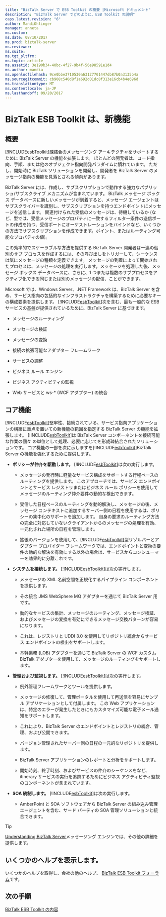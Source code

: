 ```yaml
---
title: "BizTalk Server で ESB Toolkit の概要 |Microsoft ドキュメント"
description: "BizTalk Server でどのように、ESB Toolkit の説明"
caps.latest.revision: "6"
author: MandiOhlinger
manager: anneta
ms.custom: 
ms.date: 08/10/2017
ms.prod: biztalk-server
ms.reviewer: 
ms.suite: 
ms.tgt_pltfrm: 
ms.topic: article
ms.assetid: 3e190b34-40bc-4f27-9b4f-56e98591e1d4
ms.author: mandia
ms.openlocfilehash: 9ce0bbe3710530a63127701447db87b0a3135b4a
ms.sourcegitcommit: cb908c540d8f1a692d01dc8f313e16cb4b4e696d
ms.translationtype: MT
ms.contentlocale: ja-JP
ms.lasthandoff: 09/20/2017
---
```

# <a name="what-is-the-biztalk-esb-toolkit"></a>BizTalk ESB Toolkit は、新機能

## <a name="overview"></a>概要
[!INCLUDE[esbToolkit](../includes/esbtoolkit-md.md)]疎結合のメッセージング アーキテクチャをサポートするために BizTalk Server の機能を拡張します。 ほとんどの開発者は、コード指向、手順、または他のオブジェクト指向開発パラダイムに慣れています。 ただし、開始時に BizTalk ソリューションを開発し、開発者を BizTalk Server のメッセージ指向の機能を見落とされる傾向があります。  
  
 BizTalk Server には、作成し、サブスクリプションで動作する強力なパブリッシュ/サブスクライブ メカニズムが含まれています。 BizTalk メッセージ ボックス データベースに新しいメッセージが到着すると、メッセージ エージェントはサブスクライバーを識別し、サブスクリプションを持つエンドポイントにメッセージを送信します。 関連付けられた受信のメッセージは、待機しているか (など、型では、受信メッセージのプロパティに一致するフィルター条件の送信ポートの作成を持つ、受信ポートにオーケストレーションをバインドなど、いくつかの方法でサブスクリプションを作成できます。ポイント、またはルーティング可能なプロパティの値)。  
  
 この効率的でスケーラブルな方法を提供する BizTalk Server 開発者は一連の個別のサブ プロセスを作成するには、その呼び出しをトリガーして、シーケンスは気にメッセージの種類を定義できます。 メッセージの到着によって開始されたプロセスは、メッセージの処理を実行します。メッセージを処理した後、メッセージ ボックス データベースに、さらに、1 つまたは複数のサブプロセスをアクティブ化できる同じまたは別のメッセージの配信、ことができます。  
  
 Microsoft では、Windows Server、.NET Framework は、BizTalk Server を含め、サービス指向の包括的なインフラストラクチャを構築するために必要なキーの構成要素を提供します。 [!INCLUDE[esbToolkit](../includes/esbtoolkit-md.md)]次を含む、最も一般的な ESB サービスの基盤が提供されているために、BizTalk Server に基づきます。  
  
-   メッセージのルーティング  
  
-   メッセージの検証  
  
-   メッセージの変換  
  
-   接続の拡張可能なアダプター フレームワーク  
  
-   サービスの調整  
  
-   ビジネス ルール エンジン  
  
-   ビジネス アクティビティの監視  
  
-   Web サービスと ws-* (WCF アダプター) の統合  

## <a name="core-capabilities"></a>コア機能  
 [!INCLUDE[esbToolkit](../includes/esbtoolkit-md.md)]堅牢性、接続されている、サービス指向アプリケーションの構築に重点を置いての新機能の範囲を指定する BizTalk Server の機能を拡張します。 [!INCLUDE[esbToolkit](../includes/esbtoolkit-md.md)]は BizTalk Server コンポーネントを接続可能な作業の個々 の単位として処理、必要に応じてを形成疎結合されたソリューションです。 コア機能の一部を次に示しますを[!INCLUDE[esbToolkit](../includes/esbtoolkit-md.md)]BizTalk Server の機能を強化するために提供します。  
  
-   **ポリシーが仲介を駆動します。** [!INCLUDE[esbToolkit](../includes/esbtoolkit-md.md)]は次の実行します。  
  
    -   メッセージの発行時に軽量なサービス構成をサポートする行程ベースのルーティングを提供します。 このアプローチでは、サービス エンドポイントとサービス レジストリまたはビジネス ルール ポリシーを使用してメッセージのルーティング仲介要件の動的な検出できます。  
  
    -   受信した日程ベースのルーティングを動的解決し、メッセージの後、メッセージ コンテキストに追加するサーバー側の日程を使用するは、ポリシーの集中化のサポートを追加します。 自身の要求のルーティング方法の完全に対応していないクライアントからのメッセージの処理を有効、一元化された場所の日程を管理します。  
  
    -   拡張のバージョンを使用して、[!INCLUDE[esbToolkit](../includes/esbtoolkit-md.md)]型リゾルバーとアダプター プロバイダー フレームワークでは、エンドポイントと変換の要件の動的な解決を有効にする以外の場合は、サービスからコンシューマーを効果的に分離これです。  
  
-   **システムを接続します。** [!INCLUDE[esbToolkit](../includes/esbtoolkit-md.md)]は次の実行します。  
  
    -   メッセージの XML 名前空間を正規化するパイプライン コンポーネントを提供します。  
  
    -   その統合 JMS WebSphere MQ アダプターを通じて BizTalk Server 用です。  
  
    -   動的なサービスの集計、メッセージのルーティング、メッセージ検証、およびメッセージの変換を有効にできるメッセージ交換パターンが容易になります。  
  
    -   これは、レジストリと UDDI 3.0 を使用してリポジトリ統合からサービス エンドポイントの検出をサポートします。  
  
    -   基幹業務 (LOB) アダプターを通じて BizTalk Server の WCF カスタム BizTalk アダプターを使用して、メッセージのルーティングをサポートします。  
  
-   **管理および監視します。** [!INCLUDE[esbToolkit](../includes/esbtoolkit-md.md)]は次の実行します。  
  
    -   例外管理フレームワークとツールを提供します。  
  
    -   メッセージの修復して、管理ポータルを使用して再送信を容易にサンプル アプリケーションとして付属します。 この Web アプリケーションは、特定のエラーが発生したときにもカスタマイズ可能な電子メール通知をサポートします。  
  
    -   これにより、BizTalk Server のエンドポイントとレジストリの統合、管理、および公開できます。  
  
    -   バージョン管理されたサーバー側の日程の一元的なリポジトリを提供します。  
  
    -   BizTalk Server アプリケーションのレポートと分析をサポートします。  
  
    -   開始時刻、終了時刻、およびサービスの仲介のシーケンスをなど、itinerary サービスの実行を追跡するためにビジネス アクティビティ監視のコンポーネントが含まれています。  
  
-   **SOA 統制します。** [!INCLUDE[esbToolkit](../includes/esbtoolkit-md.md)]は次の実行します。  
  
    -   AmberPoint と SOA ソフトウェアから BizTalk Server の組み込み管理エージェントを含む、サード パーティの SOA 管理ソリューションと統合できます。  

> [!TIP]
> [Understanding BizTalk Server](../core/understanding-biztalk-server.md)メッセージング エンジンでは、その他の詳細を提供します。

## <a name="get-some-help"></a>いくつかのヘルプを表示します。
いくつかのヘルプを取得し、会社の他のヘルプ、 [BizTalk ESB Toolkit フォーラム](http://go.microsoft.com/fwlink/?LinkID=185951&clcid=0x409)です。

## <a name="next-steps"></a>次の手順
[BizTalk ESB Toolkit の内容](contents-of-the-biztalk-esb-toolkit.md)  
